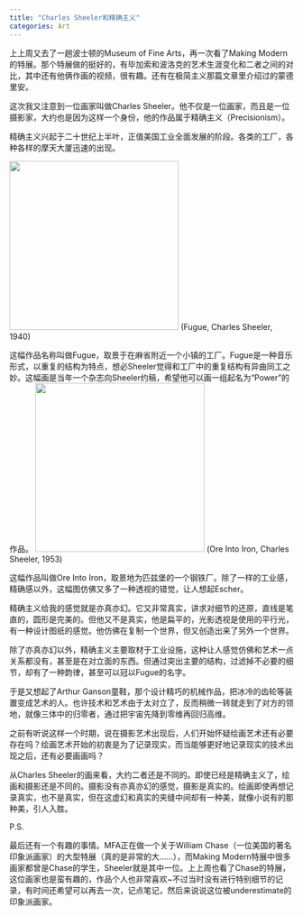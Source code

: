 ```yaml
---
title: "Charles Sheeler和精确主义"
categories: Art
---
```


上上周又去了一趟波士顿的Museum of Fine Arts，再一次看了Making Modern的特展。那个特展做的挺好的，有毕加索和波洛克的艺术生涯变化和二者之间的对比，其中还有他俩作画的视频，很有趣。还有在极简主义那篇文章里介绍过的蒙德里安。

这次我又注意到一位画家叫做Charles Sheeler。他不仅是一位画家，而且是一位摄影家，大约也是因为这样一个身份，他的作品属于精确主义（Precisionism）。

精确主义兴起于二十世纪上半叶，正值美国工业全面发展的阶段。各类的工厂，各种各样的摩天大厦迅速的出现。

<img src="{{site.baseurl}}/img/sheeler/fugue.jpg" width="300">
(Fugue, Charles Sheeler, 1940)

这幅作品名称叫做Fugue，取景于在麻省附近一个小镇的工厂。Fugue是一种音乐形式，以重复的结构为特点，想必Sheeler觉得和工厂中的重复结构有异曲同工之妙。这幅画是当年一个杂志向Sheeler约稿，希望他可以画一组起名为“Power”的作品。
<img src="{{site.baseurl}}/img/sheeler/ore_into_iron.jpg" width="300">
(Ore Into Iron, Charles Sheeler, 1953)

这幅作品叫做Ore Into Iron，取景地为匹兹堡的一个钢铁厂。除了一样的工业感，精确感以外，这幅图仿佛又多了一种透视的错觉，让人想起Escher。

精确主义给我的感觉就是亦真亦幻。它又非常真实，讲求对细节的还原，直线是笔直的，圆形是完美的。但他又不是真实，他是扁平的，光影透视是使用的平行光，有一种设计图纸的感觉。他仿佛在复制一个世界，但又创造出来了另外一个世界。

除了亦真亦幻以外，精确主义主要取材于工业设施，这种让人感觉仿佛和艺术一点关系都没有，甚至是在对立面的东西。但通过突出主要的结构，过滤掉不必要的细节，却有了一种韵律，甚至可以冠以Fugue的名字。

于是又想起了Arthur Ganson童鞋，那个设计精巧的机械作品，把冰冷的齿轮等装置变成艺术的人。也许技术和艺术由于太对立了，反而稍微一转就走到了对方的领地，就像三体中的归零者，通过把宇宙先降到零维再回归高维。

之前有听说这样一个时期，说在摄影艺术出现后，人们开始怀疑绘画艺术还有必要存在吗？绘画艺术开始的初衷是为了记录现实，而当能够更好地记录现实的技术出现之后，还有必要画画吗？

从Charles Sheeler的画来看，大约二者还是不同的。即使已经是精确主义了，绘画和摄影还是不同的。摄影没有亦真亦幻的感觉，摄影是真实的。绘画即使再想记录真实，也不是真实，但在这虚幻和真实的夹缝中间却有一种美，就像小说有的那种美，引人入胜。

P.S.

最后还有一个有趣的事情。MFA正在做一个关于William Chase（一位美国的著名印象派画家）的大型特展（真的是非常的大……），而Making Modern特展中很多画家都曾是Chase的学生，Sheeler就是其中一位。上上周也看了Chase的特展，这位画家也是蛮有趣的，作品个人也非常喜欢~不过当时没有进行特别细节的记录，有时间还希望可以再去一次，记点笔记，然后来说说这位被underestimate的印象派画家。